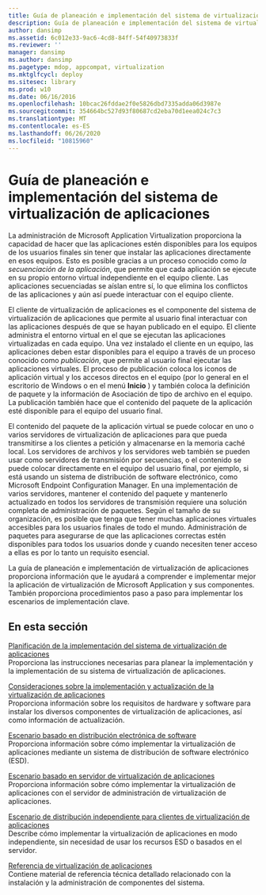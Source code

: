 ```yaml
---
title: Guía de planeación e implementación del sistema de virtualización de aplicaciones
description: Guía de planeación e implementación del sistema de virtualización de aplicaciones
author: dansimp
ms.assetid: 6c012e33-9ac6-4cd8-84ff-54f40973833f
ms.reviewer: ''
manager: dansimp
ms.author: dansimp
ms.pagetype: mdop, appcompat, virtualization
ms.mktglfcycl: deploy
ms.sitesec: library
ms.prod: w10
ms.date: 06/16/2016
ms.openlocfilehash: 10bcac26fddae2f0e5826dbd7335adda06d3987e
ms.sourcegitcommit: 354664bc527d93f80687cd2eba70d1eea024c7c3
ms.translationtype: MT
ms.contentlocale: es-ES
ms.lasthandoff: 06/26/2020
ms.locfileid: "10815960"
---
```

# Guía de planeación e implementación del sistema de virtualización de aplicaciones


La administración de Microsoft Application Virtualization proporciona la capacidad de hacer que las aplicaciones estén disponibles para los equipos de los usuarios finales sin tener que instalar las aplicaciones directamente en esos equipos. Esto es posible gracias a un proceso conocido como *la secuenciación de la aplicación*, que permite que cada aplicación se ejecute en su propio entorno virtual independiente en el equipo cliente. Las aplicaciones secuenciadas se aíslan entre sí, lo que elimina los conflictos de las aplicaciones y aún así puede interactuar con el equipo cliente.

El cliente de virtualización de aplicaciones es el componente del sistema de virtualización de aplicaciones que permite al usuario final interactuar con las aplicaciones después de que se hayan publicado en el equipo. El cliente administra el entorno virtual en el que se ejecutan las aplicaciones virtualizadas en cada equipo. Una vez instalado el cliente en un equipo, las aplicaciones deben estar disponibles para el equipo a través de un proceso conocido como *publicación*, que permite al usuario final ejecutar las aplicaciones virtuales. El proceso de publicación coloca los iconos de aplicación virtual y los accesos directos en el equipo (por lo general en el escritorio de Windows o en el menú **Inicio** ) y también coloca la definición de paquete y la información de Asociación de tipo de archivo en el equipo. La publicación también hace que el contenido del paquete de la aplicación esté disponible para el equipo del usuario final.

El contenido del paquete de la aplicación virtual se puede colocar en uno o varios servidores de virtualización de aplicaciones para que pueda transmitirse a los clientes a petición y almacenarse en la memoria caché local. Los servidores de archivos y los servidores web también se pueden usar como servidores de transmisión por secuencias, o el contenido se puede colocar directamente en el equipo del usuario final, por ejemplo, si está usando un sistema de distribución de software electrónico, como Microsoft Endpoint Configuration Manager. En una implementación de varios servidores, mantener el contenido del paquete y mantenerlo actualizado en todos los servidores de transmisión requiere una solución completa de administración de paquetes. Según el tamaño de su organización, es posible que tenga que tener muchas aplicaciones virtuales accesibles para los usuarios finales de todo el mundo. Administración de paquetes para asegurarse de que las aplicaciones correctas estén disponibles para todos los usuarios donde y cuando necesiten tener acceso a ellas es por lo tanto un requisito esencial.

La guía de planeación e implementación de virtualización de aplicaciones proporciona información que le ayudará a comprender e implementar mejor la aplicación de virtualización de Microsoft Application y sus componentes. También proporciona procedimientos paso a paso para implementar los escenarios de implementación clave.

## En esta sección


<a href="" id="planning-for-application-virtualization-system-deployment"></a>[Planificación de la implementación del sistema de virtualización de aplicaciones](planning-for-application-virtualization-system-deployment.md)  
Proporciona las instrucciones necesarias para planear la implementación y la implementación de su sistema de virtualización de aplicaciones.

<a href="" id="application-virtualization-deployment-and-upgrade-considerations"></a>[Consideraciones sobre la implementación y actualización de la virtualización de aplicaciones](application-virtualization-deployment-and-upgrade-considerations.md)  
Proporciona información sobre los requisitos de hardware y software para instalar los diversos componentes de virtualización de aplicaciones, así como información de actualización.

<a href="" id="electronic-software-distribution-based-scenario"></a>[Escenario basado en distribución electrónica de software](electronic-software-distribution-based-scenario.md)  
Proporciona información sobre cómo implementar la virtualización de aplicaciones mediante un sistema de distribución de software electrónico (ESD).

<a href="" id="application-virtualization-server-based-scenario"></a>[Escenario basado en servidor de virtualización de aplicaciones](application-virtualization-server-based-scenario.md)  
Proporciona información sobre cómo implementar la virtualización de aplicaciones con el servidor de administración de virtualización de aplicaciones.

<a href="" id="stand-alone-delivery-scenario-for-application-virtualization-clients"></a>[Escenario de distribución independiente para clientes de virtualización de aplicaciones](stand-alone-delivery-scenario-for-application-virtualization-clients.md)  
Describe cómo implementar la virtualización de aplicaciones en modo independiente, sin necesidad de usar los recursos ESD o basados en el servidor.

<a href="" id="application-virtualization-reference"></a>[Referencia de virtualización de aplicaciones](application-virtualization-reference.md)  
Contiene material de referencia técnica detallado relacionado con la instalación y la administración de componentes del sistema.

 

 






